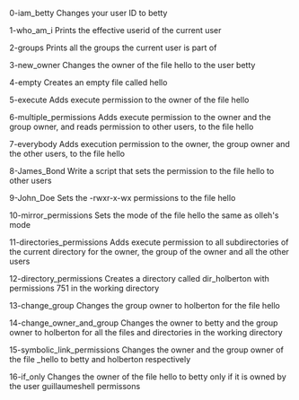 0-iam_betty	Changes your user ID to betty

1-who_am_i	Prints the effective userid of the current user

2-groups	Prints all the groups the current user is part of

3-new_owner	Changes the owner of the file hello to the user betty

4-empty		Creates an empty file called hello

5-execute	Adds execute permission to the owner of the file hello

6-multiple_permissions	     Adds execute permission to the owner and the group owner, and reads permission to other users, to the file hello

7-everybody		     Adds execution permission to the owner, the group owner and the other users, to the file hello

8-James_Bond		     Write a script that sets the permission to the file hello to other users

9-John_Doe		     Sets the -rwxr-x-wx permissions to the file hello

10-mirror_permissions	     Sets the mode of the file hello the same as olleh's mode

11-directories_permissions   Adds execute permission to all subdirectories of the current directory for the owner, the group of the owner and all the other users

12-directory_permissions     Creates a directory called dir_holberton with permissions 751 in the working directory

13-change_group		     Changes the group owner to holberton for the file hello

14-change_owner_and_group    Changes the owner to betty and the group owner to holberton for all the files and directories in the working directory

15-symbolic_link_permissions Changes the owner and the group owner of the file _hello to betty and holberton respectively

16-if_only		     Changes the owner of the file hello to betty only if it is owned by the user guillaumeshell permissons
